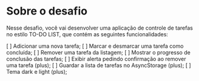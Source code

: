 # Sobre o desafio

Nesse desafio, você vai desenvolver uma aplicação de controle de tarefas no estilo TO-DO LIST, que contém as seguintes funcionalidades:

[ ] Adicionar uma nova tarefa;
[ ] Marcar e desmarcar uma tarefa como concluída;
[ ] Remover uma tarefa da listagem;
[ ] Mostrar o progresso de conclusão das tarefas;
[ ] Exibir alerta pedindo confirmação ao remover uma tarefa (plus);
[ ] Guardar a lista de tarefas no AsyncStorage (plus);
[ ] Tema dark e light (plus);
